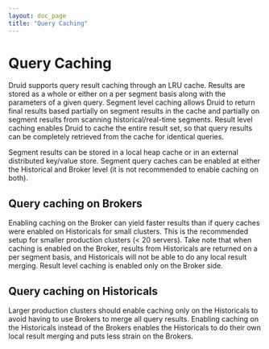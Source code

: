 ```yaml
---
layout: doc_page
title: "Query Caching"
---
```


<!--
  ~ Licensed to the Apache Software Foundation (ASF) under one
  ~ or more contributor license agreements.  See the NOTICE file
  ~ distributed with this work for additional information
  ~ regarding copyright ownership.  The ASF licenses this file
  ~ to you under the Apache License, Version 2.0 (the
  ~ "License"); you may not use this file except in compliance
  ~ with the License.  You may obtain a copy of the License at
  ~
  ~   http://www.apache.org/licenses/LICENSE-2.0
  ~
  ~ Unless required by applicable law or agreed to in writing,
  ~ software distributed under the License is distributed on an
  ~ "AS IS" BASIS, WITHOUT WARRANTIES OR CONDITIONS OF ANY
  ~ KIND, either express or implied.  See the License for the
  ~ specific language governing permissions and limitations
  ~ under the License.
  -->

# Query Caching

Druid supports query result caching through an LRU cache. Results are stored as a whole or either on a per segment basis along with the 
parameters of a given query. Segment level caching allows Druid to return final results based partially on segment results in the cache 
and partially on segment results from scanning historical/real-time segments. Result level caching enables Druid to cache the entire 
result set, so that query results can be completely retrieved from the cache for identical queries.

Segment results can be stored in a local heap cache or in an external distributed key/value store. Segment query caches 
can be enabled at either the Historical and Broker level (it is not recommended to enable caching on both).

## Query caching on Brokers

Enabling caching on the Broker can yield faster results than if query caches were enabled on Historicals for small clusters. This is 
the recommended setup for smaller production clusters (< 20 servers). Take note that when caching is enabled on the Broker, 
results from Historicals are returned on a per segment basis, and Historicals will not be able to do any local result merging.
Result level caching is enabled only on the Broker side.

## Query caching on Historicals

Larger production clusters should enable caching only on the Historicals to avoid having to use Brokers to merge all query 
results. Enabling caching on the Historicals instead of the Brokers enables the Historicals to do their own local result
merging and puts less strain on the Brokers.

